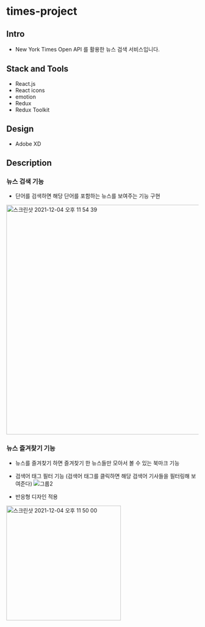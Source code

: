 # times-project

## Intro

- New York Times Open API 를 활용한 뉴스 검색 서비스입니다.

## Stack and Tools

- React.js
- React icons
- emotion
- Redux
- Redux Toolkit

## Design

- Adobe XD

## Description

### 뉴스 검색 기능

- 단어를 검색하면 해당 단어를 포함하는 뉴스를 보여주는 기능 구현
<img width="600" alt="스크린샷 2021-12-04 오후 11 54 39" src="https://user-images.githubusercontent.com/59434504/144714115-53e8b4c2-ec04-430b-bffb-e0c4422c9e45.png">

### 뉴스 즐겨찾기 기능

- 뉴스를 즐겨찾기 하면 즐겨찾기 한 뉴스들만 모아서 볼 수 있는 북마크 기능
- 검색어 태그 필터 기능 (검색어 태그를 클릭하면 해당 검색어 기사들을 필터링해 보여준다)
![그룹2](https://user-images.githubusercontent.com/59434504/144714155-39c148f0-9c04-4c42-86e9-421d0e49f816.png)

- 반응형 디자인 적용 
<img width="300" alt="스크린샷 2021-12-04 오후 11 50 00" src="https://user-images.githubusercontent.com/59434504/144713916-071c3cd8-f0f8-4ea8-9907-195e3718160f.png">

